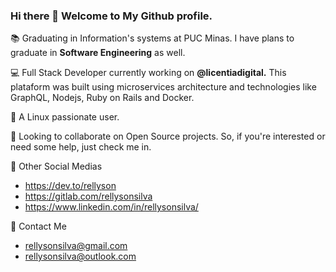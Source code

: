 ### Hi there 👋 Welcome to My Github profile.




📚 Graduating in Information's systems at PUC Minas. I have plans to graduate in **Software Engineering** as well.

💻 Full Stack Developer currently working on **@licentiadigital.** This plataform was built using microservices architecture and technologies like GraphQL, Nodejs, Ruby on Rails and Docker.

🐧 A Linux passionate user.

🔎 Looking to collaborate on Open Source projects. So, if you're interested or need some help, just check me in. 

💬 Other Social Medias
- https://dev.to/rellyson
- https://gitlab.com/rellysonsilva
- https://www.linkedin.com/in/rellysonsilva/

📧 Contact Me
- rellysonsilva@gmail.com
- rellysonsilva@outlook.com
<!--
**rellyson/rellyson** is a ✨ _special_ ✨ repository because its `README.md` (this file) appears on your GitHub profile.

Here are some ideas to get you started:

- 🔭 I’m currently working on ...
- 🌱 I’m currently learning ...
- 👯 I’m looking to collaborate on ...
- 🤔 I’m looking for help with ...
- 💬 Ask me about ...
- 📫 How to reach me: ...
- 😄 Pronouns: ...
- ⚡ Fun fact: ...
-->
